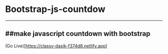 # Bootstrap-js-countdow
---
##make javascript countdown with bootstrap
---
(Go Live)[https://classy-dasik-f374d8.netlify.app]